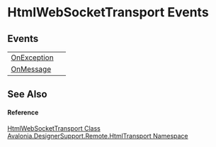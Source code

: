 # HtmlWebSocketTransport Events




## Events
<table>
<tr>
<td><a href="E_Avalonia_DesignerSupport_Remote_HtmlTransport_HtmlWebSocketTransport_OnException">OnException</a></td>
<td> </td>
</tr>
<tr>
<td><a href="E_Avalonia_DesignerSupport_Remote_HtmlTransport_HtmlWebSocketTransport_OnMessage">OnMessage</a></td>
<td> </td>
</tr>
</table>

## See Also


#### Reference
<a href="T_Avalonia_DesignerSupport_Remote_HtmlTransport_HtmlWebSocketTransport">HtmlWebSocketTransport Class</a>  
<a href="N_Avalonia_DesignerSupport_Remote_HtmlTransport">Avalonia.DesignerSupport.Remote.HtmlTransport Namespace</a>  
